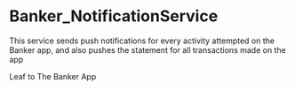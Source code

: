 # Banker_NotificationService
This service sends push notifications for every activity attempted on the Banker app, and also pushes the statement for all transactions made on the app

Leaf to The Banker App
